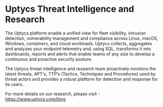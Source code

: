 # Uptycs Threat Intelligence and Research

The Uptycs platform enable a unified view for fleet visibility, intrusion detection, vulnerability management and compliance across Linux, macOS, Windows, containers, and cloud workloads. Uptycs collects, aggregates and analyzes your endpoint telemetry and, using SQL, transforms it into dashboards, reports and alerts that enable teams of any size to develop a continuous and proactive security posture.

The Uptycs threat intelligence and research team proactively monitors the latest threats, APT's, TTP’s (Tactics, Techniques and Procedures) used by threat actors and provides a robust platform for detection and response for its users. 

For more details on our research, please visit - https://www.uptycs.com/blog
